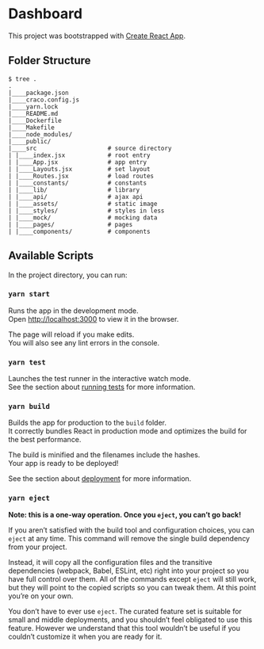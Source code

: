 # Dashboard

This project was bootstrapped with [Create React App](https://github.com/facebook/create-react-app).

## Folder Structure

```
$ tree .
.
|____package.json
|____craco.config.js
|____yarn.lock
|____README.md
|____Dockerfile
|____Makefile
|____node_modules/
|____public/
|____src                    # source directory
| |____index.jsx            # root entry
| |____App.jsx              # app entry
| |____Layouts.jsx          # set layout
| |____Routes.jsx           # load routes
| |____constants/           # constants
| |____lib/                 # library
| |____api/                 # ajax api
| |____assets/              # static image
| |____styles/              # styles in less
| |____mock/                # mocking data
| |____pages/               # pages
| |____components/          # components
```

## Available Scripts

In the project directory, you can run:

### `yarn start`

Runs the app in the development mode.<br />
Open [http://localhost:3000](http://localhost:3000) to view it in the browser.

The page will reload if you make edits.<br />
You will also see any lint errors in the console.

### `yarn test`

Launches the test runner in the interactive watch mode.<br />
See the section about [running tests](https://facebook.github.io/create-react-app/docs/running-tests) for more information.

### `yarn build`

Builds the app for production to the `build` folder.<br />
It correctly bundles React in production mode and optimizes the build for the best performance.

The build is minified and the filenames include the hashes.<br />
Your app is ready to be deployed!

See the section about [deployment](https://facebook.github.io/create-react-app/docs/deployment) for more information.

### `yarn eject`

**Note: this is a one-way operation. Once you `eject`, you can’t go back!**

If you aren’t satisfied with the build tool and configuration choices, you can `eject` at any time. This command will remove the single build dependency from your project.

Instead, it will copy all the configuration files and the transitive dependencies (webpack, Babel, ESLint, etc) right into your project so you have full control over them. All of the commands except `eject` will still work, but they will point to the copied scripts so you can tweak them. At this point you’re on your own.

You don’t have to ever use `eject`. The curated feature set is suitable for small and middle deployments, and you shouldn’t feel obligated to use this feature. However we understand that this tool wouldn’t be useful if you couldn’t customize it when you are ready for it.

